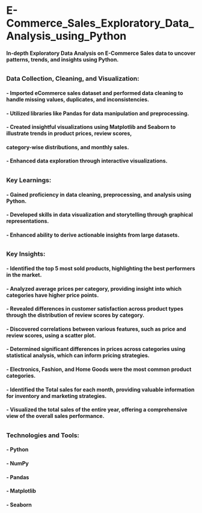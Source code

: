 # E-Commerce_Sales_Exploratory_Data_Analysis_using_Python
#### In-depth Exploratory Data Analysis on E-Commerce Sales data to uncover patterns, trends, and insights using Python.
######
### **Data Collection, Cleaning, and Visualization:**
#### - Imported eCommerce sales dataset and performed data cleaning to handle missing values, duplicates, and inconsistencies.
#### - Utilized libraries like Pandas for data manipulation and preprocessing.
#### - Created insightful visualizations using Matplotlib and Seaborn to illustrate trends in product prices, review scores, 
####    category-wise distributions, and monthly sales.
#### - Enhanced data exploration through interactive visualizations.
######
### **Key Learnings:**
#### - Gained proficiency in data cleaning, preprocessing, and analysis using Python.
#### - Developed skills in data visualization and storytelling through graphical representations.
#### - Enhanced ability to derive actionable insights from large datasets.
######
### **Key Insights:**
#### - Identified the top 5 most sold products, highlighting the best performers in the market.
#### - Analyzed average prices per category, providing insight into which categories have higher price points.
#### - Revealed differences in customer satisfaction across product types through the distribution of review scores by category.
#### - Discovered correlations between various features, such as price and review scores, using a scatter plot.
#### - Determined significant differences in prices across categories using statistical analysis, which can inform pricing strategies.
#### - Electronics, Fashion, and Home Goods were the most common product categories.
#### - Identified the Total sales for each month, providing valuable information for inventory and marketing strategies.
#### - Visualized the total sales of the entire year, offering a comprehensive view of the overall sales performance.
######
### **Technologies and Tools:**
#### - Python
#### - NumPy
#### - Pandas
#### - Matplotlib
#### - Seaborn
